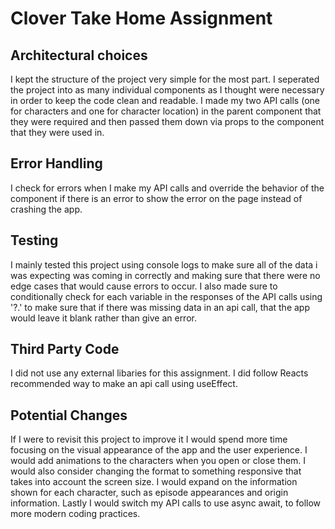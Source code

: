 # Clover Take Home Assignment

## Architectural choices

I kept the structure of the project very simple for the most part. I seperated the project into as many individual components as I thought were necessary in order to keep the code clean and readable. I made my two API calls (one for characters and one for character location) in the parent component that they were required and then passed them down via props to the component that they were used in.

## Error Handling

I check for errors when I make my API calls and override the behavior of the component if there is an error to show the error on the page instead of crashing the app.

## Testing

I mainly tested this project using console logs to make sure all of the data i was expecting was coming in correctly and making sure that there were no edge cases that would cause errors to occur. I also made sure to conditionally check for each variable in the responses of the API calls using '?.' to make sure that if there was missing data in an api call, that the app would leave it blank rather than give an error.

## Third Party Code

I did not use any external libaries for this assignment. I did follow Reacts recommended way to make an api call using useEffect.

## Potential Changes

If I were to revisit this project to improve it I would spend more time focusing on the visual appearance of the app and the user experience. I would add animations to the characters when you open or close them. I would also consider changing the format to something responsive that takes into account the screen size. I would expand on the information shown for each character, such as episode appearances and origin information. Lastly I would switch my API calls to use async await, to follow more modern coding practices.
